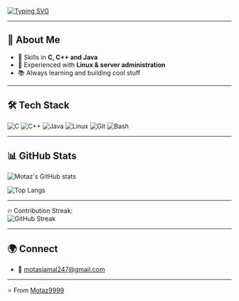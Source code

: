 
[![Typing SVG](https://readme-typing-svg.herokuapp.com?color=00F72A&center=true&vCenter=true&width=600&lines=Welcome+to+my+GitHub!;42+Amman+Student;C+%26+C%2B%2B+Developer;Linux+Server+Administrator;Always+Learning+🚀)](https://git.io/typing-svg)  

---

## 🚀 About Me 
- 🔧 Skills in **C, C++ and Java**  
- 🐧 Experienced with **Linux & server administration**  
- 📚 Always learning and building cool stuff  
---

## 🛠️ Tech Stack
![C](https://img.shields.io/badge/-C-000?&logo=C)
![C++](https://img.shields.io/badge/-C++-000?&logo=C%2B%2B)
![Java](https://img.shields.io/badge/-Java-000?&logo=Java)
![Linux](https://img.shields.io/badge/-Linux-000?&logo=Linux)
![Git](https://img.shields.io/badge/-Git-000?&logo=Git)
![Bash](https://img.shields.io/badge/-Bash-000?&logo=GNU-Bash)

---

## 📊 GitHub Stats
![Motaz's GitHub stats](https://github-readme-stats.vercel.app/api?username=Motaz9999&show_icons=true&theme=radical)  

![Top Langs](https://github-readme-stats.vercel.app/api/top-langs/?username=Motaz9999&layout=compact&theme=radical)  

---
🔥 Contribution Streak:  
![GitHub Streak](https://streak-stats.demolab.com/?user=Motaz9999&theme=radical)  

---

## 🌍 Connect
- 📧 motasjamal247@gmail.com
---

⭐️ From [Motaz9999](https://github.com/Motaz9999)

<!--
**Motaz9999/Motaz9999** is a ✨ _special_ ✨ repository because its `README.md` (this file) appears on your GitHub profile.

Here are some ideas to get you started:

- 🔭 I’m currently working on ...
- 🌱 I’m currently learning ...
- 👯 I’m looking to collaborate on ...
- 🤔 I’m looking for help with ...
- 💬 Ask me about ...
- 📫 How to reach me: ...
- 😄 Pronouns: ...
- ⚡ Fun fact: ...
-->
